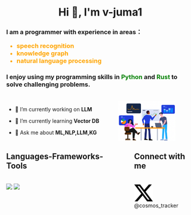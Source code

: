 <h1 align="center">Hi 👋, I'm v-juma1</h1>
<h3 align="left">I am a programmer with experience in areas：
    <ul>
    <li style="color:orange">speech recognition</li>
    <li style="color:orange">knowledge graph</li>
    <li style="color:orange">natural language processing</li>
    </ul> 
</h3>
<h3 align="left">I enjoy using my programming skills in <span style="color:green">Python</span> and <span style="color:green">Rust</span> to solve challenging problems.</h3>

<br/>

<div style="display:flex;justify-content:flex-start;flex-wrap:nowrap">
<div style="margin-right:10%;"> 

<p></p>

- 🔭 I’m currently working on **LLM**
<p></p>

- 🌱 I’m currently learning **Vector DB**
<p></p>

- 💬 Ask me about **ML,NLP,LLM,KG**
<p></p>

</div>
 <img src="2023-12-08 12.14.32.png"  style="zoom:15%;" />
</div>




<div style="display:flex;justify-content:flex-start;flex-wrap:nowrap">
<div style="margin-right:10%"> 


<div>
<h2 align="left">Languages-Frameworks-Tools </h2>
<br/>
    <img src="https://skillicons.dev/icons?i=python,rust,tensorflow,pytorch,flask" />
    <img src="https://skillicons.dev/icons?i=docker,mongodb,mysql" /><br>
</div>


</div >

<div>
<h2 align="left">Connect with me </h2>
<br/>
<a href="https://twitter.com/cosmos_tracker" target="blank"><img align="center" src="x.svg" alt="cosmos_tracker" height="50" width="50" />      </a>@cosmos_tracker
</div>


</div>
<br/>

